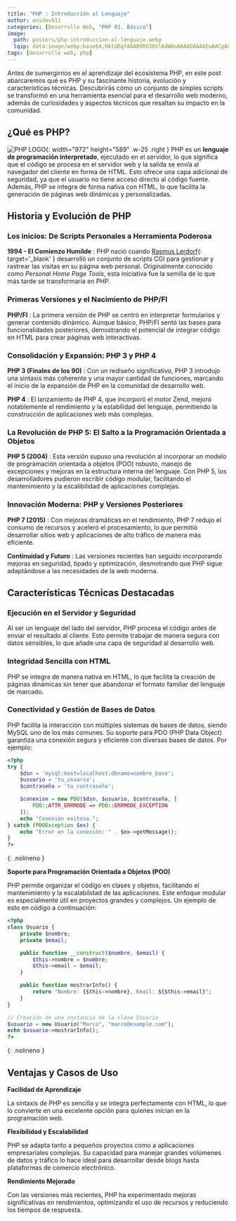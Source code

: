 ```yaml
---
title: "PHP : Introducción al Lenguaje"
author: enidev911
categories: [Desarrollo Web, "PHP 01. Básico"]
image:
  path: posters/php-introduccion-al-lenguaje.webp
  lqip: data:image/webp;base64,UklGRqYAAABXRUJQVlA4WAoAAAAQAAAAEwAACgAAQUxQSBMAAAABD9D/iAgICQjN/8WyBxH9z+QCAFZQOCBsAAAAEAQAnQEqFAALAD85hLlTryilorAIAeAnCWQAnQAd+3hn83L9/5Ic44AAyyZyI5kLn7CkmLma5GQLTAxSZPz7378kjKUL/66YaNtm7TPQ42E9qoiwjKMK1P7KZCnaC0BNOxbQG3ep4P2uAAAA
tags: [desarrollo web, php]
---
```


Antes de sumergirnos en el aprendizaje del ecosistema PHP, en este post abarcaremos qué es PHP y su fascinante historia, evolución y características técnicas. Descubrirás cómo un conjunto de simples scripts se transformó en una herramienta esencial para el desarrollo web moderno, además de curiosidades y aspectos técnicos que resaltan su impacto en la comunidad.

## **¿Qué es PHP?**

![PHP LOGO](https://upload.wikimedia.org/wikipedia/commons/thumb/3/31/Webysther_20160423_-_Elephpant.svg/1280px-Webysther_20160423_-_Elephpant.svg.png){: width="972" height="589" .w-25 .right }
PHP es un **lenguaje de programación interpretado**, ejecutado en el servidor, lo que significa que el código se procesa en el servidor web y la salida se envía al navegador del cliente en forma de HTML. Esto ofrece una capa adicional de seguridad, ya que el usuario no tiene acceso directo al código fuente. Además, PHP se integra de forma nativa con HTML, lo que facilita la generación de páginas web dinámicas y personalizadas.

## **Historia y Evolución de PHP**

### **Los inicios: De Scripts Personales a Herramienta Poderosa**

**1994 - El Comienzo Humilde**
: PHP nació cuando [Rasmus Lerdorf](https://es.wikipedia.org/wiki/Rasmus_Lerdorf){: target='_blank' } desarrolló un conjunto de scripts CGI para gestionar y rastrear las visitas en su página web personal. Originalmente conocido como *Personal Home Page Tools*, esta iniciativa fue la semilla de lo que más tarde se transformaría en PHP.

### **Primeras Versiones y el Nacimiento de PHP/FI**

**PHP/FI**
: La primera versión de PHP se centró en interpretar formularios y generar contenido dinámico. Aunque básico, PHP/FI sentó las bases para funcionalidades posteriores, demostrando el potencial de integrar código en HTML para crear páginas web interactivas.

### **Consolidación y Expansión: PHP 3 y PHP 4**

**PHP 3 (Finales de los 90)**
: Con un rediseño significativo, PHP 3 introdujo una sintaxis más coherente y una mayor cantidad de funciones, marcando el inicio de la expansión de PHP en la comunidad de desarrollo web.

**PHP 4**
: El lanzamiento de PHP 4, que incorporó el motor Zend, mejoró notablemente el rendimiento y la estabilidad del lenguaje, permitiendo la construcción de aplicaciones web más complejas.

### **La Revolución de PHP 5: El Salto a la Programación Orientada a Objetos**

**PHP 5 (2004)**
: Esta versión supuso una revolución al incorporar un modelo de programación orientada a objetos (POO) robusto, manejo de excepciones y mejoras en la estructura interna del lenguaje. Con PHP 5, los desarrolladores pudieron escribir código modular, facilitando el mantenimiento y la escalibilidad de aplicaciones complejas.

### **Innovación Moderna: PHP y Versiones Posteriores**

**PHP 7 (2015)**
: Con mejoras dramáticas en el rendimiento, PHP 7 redujo el consumo de recursos y aceleró el procesamiento, lo que permitió desarrollar sitios web y aplicaciones de alto tráfico de manera más eficiente.

**Continuidad y Futuro**
: Las versiones recientes han seguido incorporando mejoras en seguridad, tipado y optimización, desmotrando que PHP sigue adaptándose a las necesidades de la web moderna.


## **Características Técnicas Destacadas**

### **Ejecución en el Servidor y Seguridad**

Al ser un lenguaje del lado del servidor, PHP procesa el código antes de enviar el resultado al cliente. Esto permite trabajar de manera segura con datos sensibles, lo que añade una capa de seguridad al desarrollo web.

### **Integridad Sencilla con HTML**

PHP se integra de manera nativa en HTML, lo que facilita la creación de páginas dinámicas sin tener que abandonar el formato familiar del lenguaje de marcado.

### **Conectividad y Gestión de Bases de Datos**

PHP facilita la interacción con múltiples sistemas de bases de datos, siendo MySQL uno de los más comunes. Su soporte para PDO (PHP Data Object) garantiza una conexión segura y eficiente con diversas bases de datos. Por ejemplo:

```php
<?php
try {
    $dsn = 'mysql:host=localhost;dbname=nombre_base';
    $usuario = 'tu_usuario';
    $contraseña = 'tu_contraseña';

    $conexion = new PDO($dsn, $usuario, $contraseña, [
        PDO::ATTR_ERRMODE => PDO::ERRMODE_EXCEPTION
    ]);
    echo "Conexión exitosa.";
} catch (PDOException $ex) {
    echo "Error en la conexión: " . $ex->getMessage();
}
?>
```
{: .nolineno }

**Soporte para Programación Orientada a Objetos (POO)**

PHP permite organizar el código en clases y objetos, facilitando el mantenimiento y la escalabilidad de las aplicaciones. Este enfoque modular es especialmente útil en proyectos grandes y complejos. Un ejemplo de esto en código a continuación:

```php
<?php
class Usuario {
    private $nombre;
    private $email;

    public function __construct($nombre, $email) {
        $this->nombre = $nombre;
        $this->email = $email;
    }

    public function mostrarInfo() {
        return "Nombre: {$this->nombre}, Email: ${$this->email}";
    }
}

// Creación de una instancia de la clase Usuario
$usuario = new Usuario("Marco", "marco@example.com");
echo $usuario->mostrarInfo();
?>
```
{: .nolineno }

## **Ventajas y Casos de Uso**

**Facilidad de Aprendizaje**

La sintaxis de PHP es sencilla y se integra perfectamente con HTML, lo que lo convierte en una excelente opción para quienes inician en la programación web.

**Flexibilidad y Escalabilidad**

PHP se adapta tanto a pequeños proyectos como a aplicaciones empresariales complejas. Su capacidad para manejar grandes volúmenes de datos y tráfico lo hace ideal para desarrollar desde blogs hasta plataformas de comercio electrónico.

**Rendimiento Mejorado**

Con las versiones más recientes, PHP ha experimentado mejoras significativas en rendimientos, optimizando el uso de recursos y reduciendo los tiempos de respuesta.